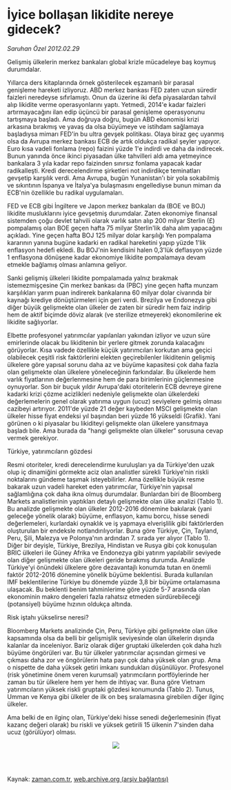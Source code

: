 # İyice bollaşan likidite nereye gidecek?

*Saruhan Özel 2012.02.29*

<td class="columnist-detail">
<p>Gelişmiş ülkelerin merkez bankaları global krizle mücadeleye baş koymuş durumdalar.</p>
<p>
<div id="haberMetinDiv">
<p>Yıllarca ders kitaplarında örnek gösterilecek eşzamanlı bir parasal genişleme hareketi izliyoruz. ABD merkez bankası FED zaten uzun süredir faizleri neredeyse sıfırlamıştı. Onun da üzerine iki defa piyasalardan tahvil alıp likidite verme operasyonlarını yaptı. Yetmedi, 2014'e kadar faizleri artırmayacağını ilan edip üçüncü bir parasal genişleme operasyonunu tartışmaya başladı. Ama doğruya doğru, bugün ABD ekonomisi krizi arkasına bırakmış ve yavaş da olsa büyümeye ve istihdam sağlamaya başladıysa mimarı FED'in bu ultra gevşek politikası. Olaya biraz geç uyanmış olsa da Avrupa merkez bankası ECB de artık oldukça radikal şeyler yapıyor. Euro kısa vadeli fonlama (repo) faizini yüzde 1'e indirdi ve daha da indirecek. Bunun yanında önce ikinci piyasadan ülke tahvilleri aldı ama yetmeyince bankalara 3 yıla kadar repo faizinden sınırsız fonlama yapacak kadar radikalleşti. Kredi derecelendirme şirketleri not indirdikçe teminatları gevşetip karşılık verdi. Ama Avrupa, bugün Yunanistan'ı bir yola sokabilmiş ve sıkıntının İspanya ve İtalya'ya bulaşmasını engellediyse bunun mimarı da ECB'nin özellikle bu radikal uygulamaları.
<p> FED ve ECB gibi İngiltere ve Japon merkez bankaları da (BOE ve BOJ) likidite musluklarını iyice gevşetmiş durumdalar. Zaten ekonomiye finansal sistemden çoğu devlet tahvili olarak varlık satın alıp 200 milyar Sterlin (£) pompalamış olan BOE geçen hafta 75 milyar Sterlin'lik daha alım yapacağını açıkladı. Yine geçen hafta BOJ 125 milyar dolar karşılığı Yen pompalama kararının yanına bugüne kadarki en radikal hareketini yapıp yüzde 1'lik enflasyon hedefi ekledi. Bu BOJ'nin kendisini halen 0,3'lük deflasyon yüzde 1 enflasyona dönüşene kadar ekonomiye likidite pompalamaya devam etmekle bağlamış olması anlamına geliyor.
<p> Sanki gelişmiş ülkeleri likidite pompalamada yalnız bırakmak istemezmişçesine Çin merkez bankası da (PBC) yine geçen hafta munzam karşılıkları yarım puan indirerek bankalarına 60 milyar dolar civarında bir kaynağı krediye dönüştürmeleri için geri verdi. Brezilya ve Endonezya gibi diğer büyük gelişmekte olan ülkeler de zaten bir süredir hem faiz indirip hem de aktif biçimde döviz alarak (ve sterilize etmeyerek) ekonomilerine ek likidite sağlıyorlar. 
<p> Elbette profesyonel yatırımcılar yapılanları yakından izliyor ve uzun süre emirlerinde olacak bu likiditenin bir yerlere gitmek zorunda kalacağını görüyorlar. Kısa vadede özellikle küçük yatırımcıları korkutan ama geçici olabilecek çeşitli risk faktörlerini elekten geçirebilenler likiditenin gelişmiş ülkelere göre yapısal sorunu daha az ve büyüme kapasitesi çok daha fazla olan gelişmekte olan ülkelere yöneleceğinin farkındalar. Bu ülkelerde hem varlık fiyatlarının değerlenmesine hem de para birimlerinin güçlenmesine oynuyorlar. Son bir buçuk yıldır Avrupa'daki otoritelerin ECB devreye girene kadarki krizi çözme acizlikleri nedeniyle gelişmekte olan ülkelerdeki değerlemelerin genel olarak yatırıma uygun (ucuz) seviyelere gelmiş olması cazibeyi artırıyor. 2011'de yüzde 21 değer kaybeden MSCI gelişmekte olan ülkeler hisse fiyat endeksi yıl başından beri yüzde 16 yükseldi (Grafik). Yani görünen o ki piyasalar bu likiditeyi gelişmekte olan ülkelere yansıtmaya başladı bile. Ama burada da "hangi gelişmekte olan ülkeler" sorusuna cevap vermek gerekiyor. 
<p>Türkiye, yatırımcıların gözdesi
<p>Resmi otoriteler, kredi derecelendirme kuruluşları ya da Türkiye'den uzak olup iç dinamiğini görmekte aciz olan analistler sürekli Türkiye'nin riskli noktalarını gündeme taşımak isteyebilirler. Ama özellikle büyük resme bakarak uzun vadeli hareket eden yatırımcılar, Türkiye'nin yapısal sağlamlığına çok daha ikna olmuş durumdalar. Bunlardan biri de Bloomberg Markets analistlerinin yaptıkları detaylı gelişmekte olan ülke analizi (Tablo 1). Bu analizde gelişmekte olan ülkeler 2012-2016 dönemine bakılarak (yani geleceğe yönelik olarak) büyüme, enflasyon, kamu borcu, hisse senedi değerlemeleri, kurlardaki oynaklık ve iş yapmaya elverişlilik gibi faktörlerden oluşturulan bir endeksle notlandırılıyorlar. Buna göre Türkiye, Çin, Tayland, Peru, Şili, Malezya ve Polonya'nın ardından 7. sırada yer alıyor (Tablo 1). Diğer bir deyişle, Türkiye, Brezilya, Hindistan ve Rusya gibi çok konuşulan BRIC ülkeleri ile Güney Afrika ve Endonezya gibi yatırım yapılabilir seviyede olan diğer gelişmekte olan ülkeleri geride bırakmış durumda. Analizde Türkiye'yi önündeki ülkelere göre dezavantajlı konumda tutan en önemli faktör 2012-2016 dönemine yönelik büyüme beklentisi. Burada kullanılan IMF beklentilerine Türkiye bu dönemde yüzde 3,8 bir büyüme ortalamasına ulaşacak. Bu beklenti benim tahminlerime göre yüzde 5-7 arasında olan ekonominin makro dengeleri fazla rahatsız etmeden sürdürebileceği (potansiyel) büyüme hızının oldukça altında.
<p>Risk iştahı yükselirse neresi?
<p>Bloomberg Markets analizinde Çin, Peru, Türkiye gibi gelişmekte olan ülke kapsamında olsa da belli bir gelişmişlik seviyesinde olan ülkelerin dışında kalanlar da inceleniyor. Bariz olarak diğer gruptaki ülkelerden çok daha hızlı büyüme öngörüleri var. Bu tür ülkeler yatırımcılar açısından girmesi ve çıkması daha zor ve öngörülerin hata payı çok daha yüksek olan grup. Ama o nispette de daha yüksek getiri imkanı sundukları düşünülüyor. Profesyonel (risk yönetimine önem veren kurumsal) yatırımcıların portföylerinde her zaman bu tür ülkelere hem yer hem de ihtiyaç var. Buna göre Vietnam yatırımcıların yüksek riskli gruptaki gözdesi konumunda (Tablo 2). Tunus, Umman ve Kenya gibi ülkeler de ilk on beş sıralamasına girebilen diğer ilginç ülkeler. 
<p> Ama belki de en ilginç olan, Türkiye'deki hisse senedi değerlemesinin (fiyat kazanç değeri olarak) bu riskli ve yüksek getirili 15 ülkenin 7'sinden daha ucuz (görülüyor) olması. 
<p>
<p><p align="center"><img border="0" src="http://web.archive.org/web/20120306074636im_/http://medya.zaman.com.tr/2012/02/29/tablo2.jpg"/>
</p></p></p></p></p></p></p></p></p></p></p></p></div>
</p>


<p><br>
		 </br></p></td>

Kaynak: [zaman.com.tr](http://zaman.com.tr/yazar.do?yazino=1252276), [web.archive.org (arşiv bağlantısı)](http://web.archive.org/web/20120306074636/http://www.zaman.com.tr:80/yazar.do?yazino=1252276)
